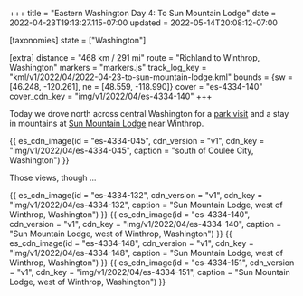 +++
title = "Eastern Washington Day 4: To Sun Mountain Lodge"
date = 2022-04-23T19:13:27.115-07:00
updated = 2022-05-14T20:08:12-07:00

[taxonomies]
state = ["Washington"]

[extra]
distance = "468 km / 291 mi"
route = "Richland to Winthrop, Washington"
markers = "markers.js"
track_log_key = "kml/v1/2022/04/2022-04-23-to-sun-mountain-lodge.kml"
bounds = {sw = [46.248, -120.261], ne = [48.559, -118.990]}
cover = "es-4334-140"
cover_cdn_key = "img/v1/2022/04/es-4334-140"
+++

Today we drove north across central Washington for a [park visit](https://146parks.blog/conconully) and a stay in mountains at [Sun Mountain Lodge](https://www.sunmountainlodge.com) near Winthrop.

<!-- more -->

{{ es_cdn_image(id = "es-4334-045", cdn_version = "v1", cdn_key = "img/v1/2022/04/es-4334-045", caption = "south of Coulee City, Washington") }}

Those views, though ...

{{ es_cdn_image(id = "es-4334-132", cdn_version = "v1", cdn_key = "img/v1/2022/04/es-4334-132", caption = "Sun Mountain Lodge, west of Winthrop, Washington") }}
{{ es_cdn_image(id = "es-4334-140", cdn_version = "v1", cdn_key = "img/v1/2022/04/es-4334-140", caption = "Sun Mountain Lodge, west of Winthrop, Washington") }}
{{ es_cdn_image(id = "es-4334-148", cdn_version = "v1", cdn_key = "img/v1/2022/04/es-4334-148", caption = "Sun Mountain Lodge, west of Winthrop, Washington") }}
{{ es_cdn_image(id = "es-4334-151", cdn_version = "v1", cdn_key = "img/v1/2022/04/es-4334-151", caption = "Sun Mountain Lodge, west of Winthrop, Washington") }}
